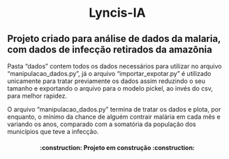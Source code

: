 <h1 align="center"> Lyncis-IA </h1>

## Projeto criado para análise de dados da malaria, com dados de infecção retirados da amazônia

Pasta “dados” contem todos os dados necessários para utilizar no arquivo “manipulacao_dados.py”, já o arquivo “importar_expotar.py” é utilizado unicamente para tratar previamente os dados assim reduzindo o seu tamanho e exportando o arquivo para o modelo pickel, ao invés do csv, para melhor rapidez.

O arquivo “manipulacao_dados.py” termina de tratar os dados e plota, por enquanto, o mínimo da chance de alguém contrair malária em cada mês e variando os anos, comparado com a somatória da população dos municípios que teve a infecção.

<h4 align="center">
    :construction:  Projeto em construção  :construction:
</h4>
